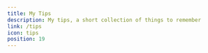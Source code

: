 ```yaml
---
title: My Tips
description: My tips, a short collection of things to remember
link: /tips
icon: tips
position: 19
---
```

